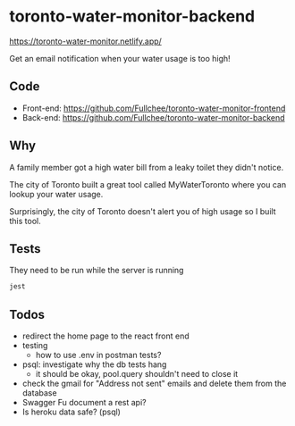 # toronto-water-monitor-backend

https://toronto-water-monitor.netlify.app/

Get an email notification when your water usage is too high!

## Code

- Front-end: https://github.com/Fullchee/toronto-water-monitor-frontend
- Back-end: https://github.com/Fullchee/toronto-water-monitor-backend


## Why

A family member got a high water bill from a leaky toilet they didn't notice.

The city of Toronto built a great tool called MyWaterToronto where you can lookup your water usage.

Surprisingly, the city of Toronto doesn't alert you of high usage so I built this tool.

## Tests

They need to be run while the server is running

```sh
jest
```

## Todos

- redirect the home page to the react front end
- testing
  - how to use .env in postman tests?
- psql: investigate why the db tests hang
  - it should be okay, pool.query shouldn't need to close it
- check the gmail for "Address not sent" emails and delete them from the database
- Swagger Fu document a rest api?
- Is heroku data safe? (psql)
